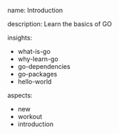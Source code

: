 name: Introduction

description: Learn the basics of GO

insights:
  - what-is-go
  - why-learn-go
  - go-dependencies
  - go-packages
  - hello-world

aspects:
  - new
  - workout
  - introduction
